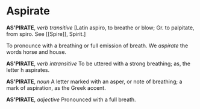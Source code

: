# Aspirate

**AS'PIRATE**, _verb transitive_ \[Latin aspiro, to breathe or blow; Gr. to palpitate, from spiro. See [[Spire]], Spirit.\]

To pronounce with a breathing or full emission of breath. We _aspirate_ the words horse and house.

**AS'PIRATE**, _verb intransitive_ To be uttered with a strong breathing; as, the letter h aspirates.

**AS'PIRATE**, _noun_ A letter marked with an asper, or note of breathing; a mark of aspiration, as the Greek accent.

**AS'PIRATE**, _adjective_ Pronounced with a full breath.